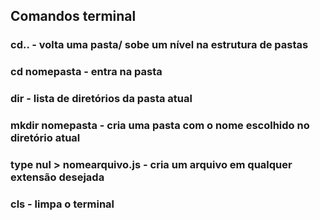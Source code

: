 ## Comandos terminal

### cd.. - volta uma pasta/ sobe um nível na estrutura de pastas 

### cd nomepasta - entra na pasta

### dir - lista de diretórios da pasta atual

### mkdir nomepasta - cria uma pasta com o nome escolhido no diretório atual

### type nul > nomearquivo.js - cria um arquivo em qualquer extensão desejada

### cls - limpa o terminal

